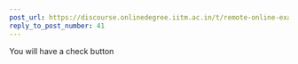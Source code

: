 ```yaml
---
post_url: https://discourse.onlinedegree.iitm.ac.in/t/remote-online-exam-tds-jan-2025/168832/43
reply_to_post_number: 41
---
```

You will have a check button